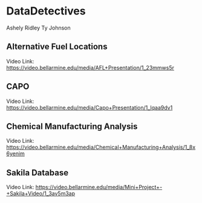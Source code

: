 # DataDetectives
Ashely Ridley
Ty Johnson

## Alternative Fuel Locations
Video Link: https://video.bellarmine.edu/media/AFL+Presentation/1_23mmws5r

## CAPO
Video Link: https://video.bellarmine.edu/media/Capo+Presentation/1_lqaa9dv1

## Chemical Manufacturing Analysis
Video Link: https://video.bellarmine.edu/media/Chemical+Manufacturing+Analysis/1_8x6yenim

## Sakila Database
Video Link: https://video.bellarmine.edu/media/Mini+Project+-+Sakila+Video/1_3av5m3ap
